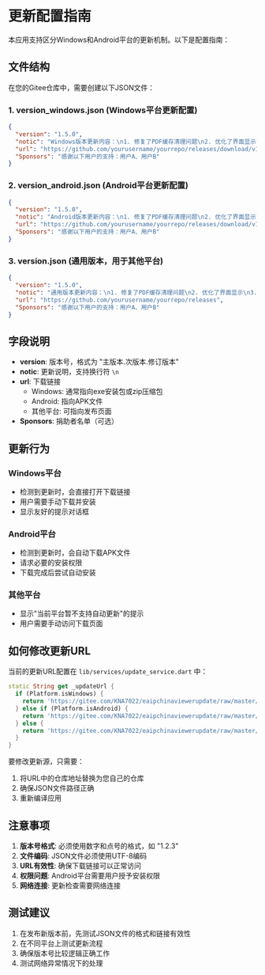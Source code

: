 # 更新配置指南

本应用支持区分Windows和Android平台的更新机制。以下是配置指南：

## 文件结构

在您的Gitee仓库中，需要创建以下JSON文件：

### 1. version_windows.json (Windows平台更新配置)
```json
{
  "version": "1.5.0",
  "notic": "Windows版本更新内容：\n1. 修复了PDF缓存清理问题\n2. 优化了界面显示\n3. 提升了性能",
  "url": "https://github.com/yourusername/yourrepo/releases/download/v1.5.0/eaipchinaviewer-windows-v1.5.0.zip",
  "Sponsors": "感谢以下用户的支持：用户A、用户B"
}
```

### 2. version_android.json (Android平台更新配置)
```json
{
  "version": "1.5.0",
  "notic": "Android版本更新内容：\n1. 修复了PDF缓存清理问题\n2. 优化了界面显示\n3. 提升了性能",
  "url": "https://github.com/yourusername/yourrepo/releases/download/v1.5.0/eaipchinaviewer-android-v1.5.0.apk",
  "Sponsors": "感谢以下用户的支持：用户A、用户B"
}
```

### 3. version.json (通用版本，用于其他平台)
```json
{
  "version": "1.5.0",
  "notic": "通用版本更新内容：\n1. 修复了PDF缓存清理问题\n2. 优化了界面显示\n3. 提升了性能",
  "url": "https://github.com/yourusername/yourrepo/releases",
  "Sponsors": "感谢以下用户的支持：用户A、用户B"
}
```

## 字段说明

- **version**: 版本号，格式为 "主版本.次版本.修订版本"
- **notic**: 更新说明，支持换行符 `\n`
- **url**: 下载链接
  - Windows: 通常指向exe安装包或zip压缩包
  - Android: 指向APK文件
  - 其他平台: 可指向发布页面
- **Sponsors**: 捐助者名单（可选）

## 更新行为

### Windows平台
- 检测到更新时，会直接打开下载链接
- 用户需要手动下载并安装
- 显示友好的提示对话框

### Android平台
- 检测到更新时，会自动下载APK文件
- 请求必要的安装权限
- 下载完成后尝试自动安装

### 其他平台
- 显示"当前平台暂不支持自动更新"的提示
- 用户需要手动访问下载页面

## 如何修改更新URL

当前的更新URL配置在 `lib/services/update_service.dart` 中：

```dart
static String get _updateUrl {
  if (Platform.isWindows) {
    return 'https://gitee.com/KNA7022/eaipchinaviewerupdate/raw/master/version_windows.json';
  } else if (Platform.isAndroid) {
    return 'https://gitee.com/KNA7022/eaipchinaviewerupdate/raw/master/version_android.json';
  } else {
    return 'https://gitee.com/KNA7022/eaipchinaviewerupdate/raw/master/version.json';
  }
}
```

要修改更新源，只需要：
1. 将URL中的仓库地址替换为您自己的仓库
2. 确保JSON文件路径正确
3. 重新编译应用

## 注意事项

1. **版本号格式**: 必须使用数字和点号的格式，如 "1.2.3"
2. **文件编码**: JSON文件必须使用UTF-8编码
3. **URL有效性**: 确保下载链接可以正常访问
4. **权限问题**: Android平台需要用户授予安装权限
5. **网络连接**: 更新检查需要网络连接

## 测试建议

1. 在发布新版本前，先测试JSON文件的格式和链接有效性
2. 在不同平台上测试更新流程
3. 确保版本号比较逻辑正确工作
4. 测试网络异常情况下的处理